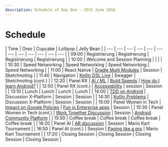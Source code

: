 ```yaml
---
description: Schedule of Day One - 25th June 2018
---
```


# Schedule

| Time | Oreo | Cupcake | Lollipop | Jelly Bean |
| --- | --- | --- | --- | --- | --- | --- | --- | --- | --- | --- | --- |
| 09:00 | Registrierung | Registrierung | Registrierung | Registrierung |
| 10:00 | Welcome and Session Planning |  |  |  |
| 10:30 | Speed Networking | Speed Networking | Speed Networking | Speed Networking |
| 11:00 | React Native | [Gradle Multi Modules](https://github.com/droidcon/gitbook-2018-berlin-barcamp/tree/9f0a20f45f5429a69d5bc7b3373b9d22fe9a8999/session-ideas/gradle-multi-modules.md) | Session | Sketchnoting |
| 11:40 | Navigation | [Kotlin DSL Live](https://github.com/droidcon/gitbook-2018-berlin-barcamp/tree/9f0a20f45f5429a69d5bc7b3373b9d22fe9a8999/session-ideas/kotlin-dsl.md) | Swagger | Sketchnoting \(cont.\) |
| 12:20 | Panel RX | [AI / ML](session-ideas/ai-machine-learning.md) | [Build Speeds](https://github.com/droidcon/gitbook-2018-berlin-barcamp/tree/9f0a20f45f5429a69d5bc7b3373b9d22fe9a8999/session-ideas/build-speed.md) | [How do I learn Android?](https://github.com/droidcon/gitbook-2018-berlin-barcamp/tree/9f0a20f45f5429a69d5bc7b3373b9d22fe9a8999/session-ideas/beginners.md) |
| 12:50 | Panel RX \(cont.\) | [Accessebility](https://github.com/droidcon/gitbook-2018-berlin-barcamp/tree/9f0a20f45f5429a69d5bc7b3373b9d22fe9a8999/session-ideas/accessibility.md) | session | Session |
| 13:10 | Lunch | Lunch | Lunch | Lunch |
| 14:00 | [TDD on Android](https://github.com/droidcon/gitbook-2018-berlin-barcamp/tree/9f0a20f45f5429a69d5bc7b3373b9d22fe9a8999/session-ideas/tdd.md) | Discussion X-Platform | Session | Session |
| 14:30 | [Kotlin Problems](https://github.com/droidcon/gitbook-2018-berlin-barcamp/tree/9f0a20f45f5429a69d5bc7b3373b9d22fe9a8999/session-ideas/kotlin-problems.md) | Discussion X-Platform | Session | Session |
| 15:00 | Panel Women in Tech | [Impact on Google Policies](https://github.com/droidcon/gitbook-2018-berlin-barcamp/tree/9f0a20f45f5429a69d5bc7b3373b9d22fe9a8999/session-ideas/google-policies.md) | [Fun in Enterprise apps](https://github.com/droidcon/gitbook-2018-berlin-barcamp/tree/9f0a20f45f5429a69d5bc7b3373b9d22fe9a8999/session-ideas/fun-enterprise.md) | Session |
| 15:30 | Panel Women in Tech \(cont.\) | [Work Together Discussion](https://github.com/droidcon/gitbook-2018-berlin-barcamp/tree/9f0a20f45f5429a69d5bc7b3373b9d22fe9a8999/session-ideas/work-together.md) | Session | [Android Community Platform](session-ideas/android-community-platform.md) |
| 15:50 | Coffee break | Coffee break | Coffee break | Coffee break |
| 16:20 | Panel AI | [AR discussion](session-ideas/ar-in-android.md) | Session | Mario Kart Tournament |
| 16:50 | Panel AI \(cont.\) | Session | [Paging like a pro](https://github.com/droidcon/gitbook-2018-berlin-barcamp/tree/9f0a20f45f5429a69d5bc7b3373b9d22fe9a8999/session-ideas/paging-like-a-pro.md) | Mario Kart Tournament |
| 17:20 | Closing Session | Closing Session | Closing Session | Closing Session |

